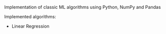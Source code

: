 Implementation of classic ML algorithms using Python, NumPy and Pandas

Implemented algorithms:
* Linear Regression